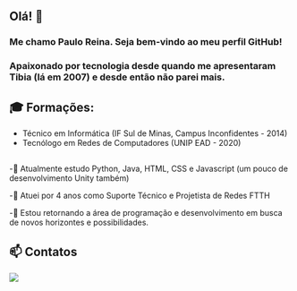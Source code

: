 ## Olá! 👋
### Me chamo Paulo Reina. Seja bem-vindo ao meu perfil GitHub!

### Apaixonado por tecnologia desde quando me apresentaram Tibia (lá em 2007) e desde então não parei mais.

## 🎓 Formações:
- Técnico em Informática (IF Sul de Minas, Campus Inconfidentes - 2014)
- Tecnólogo em Redes de Computadores (UNIP EAD - 2020)
##
-🌱 Atualmente estudo Python, Java, HTML, CSS e Javascript (um pouco de desenvolvimento Unity também)

-🔭 Atuei por 4 anos como Suporte Técnico e Projetista de Redes FTTH

-🤔 Estou retornando a área de programação e desenvolvimento em busca de novos horizontes e possibilidades.

## 📫 Contatos
<a href="https://instagram.com/paulorreina" target="_blank"><img src="https://img.shields.io/badge/-Instagram-%23E4405F?style=for-the-badge&logo=instagram&logoColor=white" target="_blank"></a>
<!--
**pauloreina/pauloreina** is a ✨ _special_ ✨ repository because its `README.md` (this file) appears on your GitHub profile.

Here are some ideas to get you started:

- 🔭 I’m currently working on ...
- 🌱 I’m currently learning ...
- 👯 I’m looking to collaborate on ...
- 🤔 I’m looking for help with ...
- 💬 Ask me about ...
- 📫 How to reach me: ...
- 😄 Pronouns: ...
- ⚡ Fun fact: ...
-->
